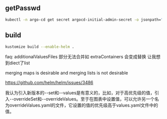 ## getPasswd
```bash
kubectl -n argo-cd get secret argocd-initial-admin-secret -o jsonpath="{.data.password}" | base64 -d
```
## build
```bash
kustomize build --enable-helm .
```

faq: additionalValuesFiles 部分无法合并如 extraContainers 会变成替换 让我想到diect了list

merging maps is desirable and merging lists is not desirable

https://github.com/helm/helm/issues/3486



我认为引入新版本的--set和--values是有意义的，比如，对于高优先级的值，引入--overrideSet和--overrideValues。至于在图表中设置值，可以允许另一个名为overrideValues.yaml的文件，它设置的值的优先级高于values.yaml文件中的值。